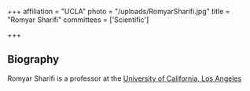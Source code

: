 +++
affiliation = "UCLA"
photo = "/uploads/RomyarSharifi.jpg"
title = "Romyar Sharifi"
committees = ['Scientific']

+++
## Biography

Romyar Sharifi is a professor at the [University of California, Los
Angeles](https://www.math.ucla.edu/~sharifi/)
